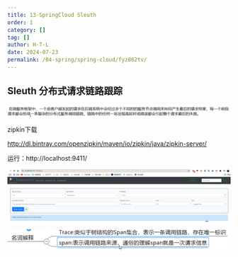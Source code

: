 ```yaml
---
title: 13-SpringCloud Sleuth
order: 1
category: []
tag: []
author: H·T·L
date: 2024-07-23
permalink: /04-spring/spring-cloud/fyz862tv/
---
```

## Sleuth  分布式请求链路跟踪

![image-20210405124802918](img/image-20210405124802918.png)

zipkin下载

http://dl.bintray.com/openzipkin/maven/io/zipkin/java/zipkin-server/



运行：http://localhost:9411/

![image-20210405125747794](img/image-20210405125747794.png)

![image-20210405130011611](img/image-20210405130011611.png)